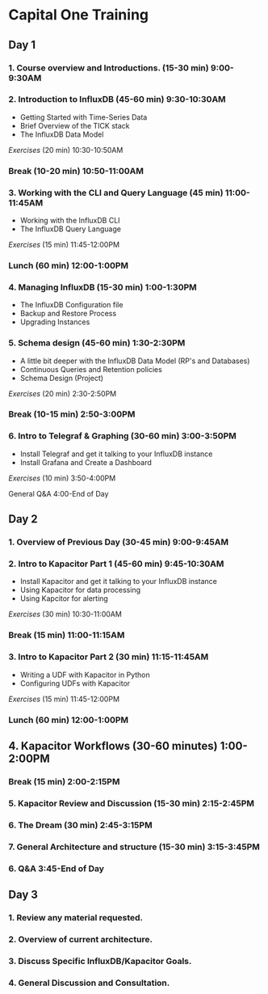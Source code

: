 # Capital One Training
## Day 1
### 1. Course overview and Introductions. (15-30 min) 9:00-9:30AM
### 2. Introduction to InfluxDB (45-60 min) 9:30-10:30AM
* Getting Started with Time-Series Data
* Brief Overview of the TICK stack
* The InfluxDB Data Model

*Exercises* (20 min) 10:30-10:50AM

### Break (10-20 min) 10:50-11:00AM

### 3. Working with the CLI and Query Language (45 min) 11:00-11:45AM
* Working with the InfluxDB CLI
* The InfluxDB Query Language

*Exercises* (15 min) 11:45-12:00PM

### Lunch (60 min) 12:00-1:00PM

### 4. Managing InfluxDB (15-30 min) 1:00-1:30PM
* The InfluxDB Configuration file
* Backup and Restore Process
* Upgrading Instances

### 5. Schema design (45-60 min)  1:30-2:30PM
* A little bit deeper with the InfluxDB Data Model (RP's and Databases)
* Continuous Queries and Retention policies
* Schema Design (Project)

*Exercises* (20 min) 2:30-2:50PM 

### Break (10-15 min) 2:50-3:00PM

### 6. Intro to Telegraf & Graphing (30-60 min) 3:00-3:50PM
* Install Telegraf and get it talking to your InfluxDB instance
* Install Grafana and Create a Dashboard

*Exercises* (10 min) 3:50-4:00PM 

General Q&A 4:00-End of Day

## Day 2

### 1. Overview of Previous Day (30-45 min) 9:00-9:45AM 
### 2. Intro to Kapacitor Part 1 (45-60 min) 9:45-10:30AM
* Install Kapacitor and get it talking to your InfluxDB instance
* Using Kapacitor for data processing
* Using Kapcitor for alerting

*Exercises* (30 min) 10:30-11:00AM

### Break (15 min) 11:00-11:15AM

### 3. Intro to Kapacitor Part 2 (30 min) 11:15-11:45AM
* Writing a UDF with Kapacitor in Python
* Configuring UDFs with Kapacitor

*Exercises* (15 min) 11:45-12:00PM

### Lunch  (60 min) 12:00-1:00PM

## 4. Kapacitor Workflows (30-60 minutes) 1:00-2:00PM

### Break (15 min) 2:00-2:15PM

### 5. Kapacitor Review and Discussion (15-30 min) 2:15-2:45PM

### 6. The Dream (30 min) 2:45-3:15PM

### 7. General Architecture and structure (15-30 min) 3:15-3:45PM

### 6. Q&A 3:45-End of Day

## Day 3

### 1. Review any material requested.
### 2. Overview of current architecture.
### 3. Discuss Specific InfluxDB/Kapacitor Goals.
### 4. General Discussion and Consultation.
